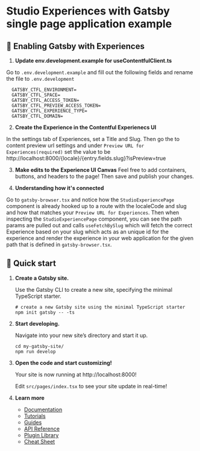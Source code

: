 # Studio Experiences with Gatsby single page application example

## 🚀 Enabling Gatsby with Experiences 
1. **Update env.development.example for useContentfulClient.ts**

Go to `.env.development.example` and fill out the following fields and rename the file to `.env.development`

```
  GATSBY_CTFL_ENVIRONMENT=
  GATSBY_CTFL_SPACE=
  GATSBY_CTFL_ACCESS_TOKEN=
  GATSBY_CTFL_PREVIEW_ACCESS_TOKEN=
  GATSBY_CTFL_EXPERIENCE_TYPE=
  GATSBY_CTFL_DOMAIN=
```

2. **Create the Experience in the Contentful Experienecs UI**

In the settings tab of Experiences, set a Title and Slug. Then go the to content preview url settings and under `Preview URL for Experiences(required)` set the value to be http://localhost:8000/{locale}/{entry.fields.slug}?isPreview=true

3. **Make edits to the Experience UI Canvas**
Feel free to add containers, buttons, and headers to the page! Then save and publish your changes.

4. **Understanding how it's connected**

Go to `gatsby-browser.tsx` and notice how the `StudioExperiencePage` component is already hooked up to a route with the localeCode and slug and how that matches your `Preview URL for Experiences`. Then when inspecting the `StudioExperiencePage` component, you can see the path params are pulled out and calls `useFetchBySlug` which will fetch the correct Experience based on your slug which acts as an unique id for the experience and render the experience in your web application for the given path that is defined in `gatsby-browser.tsx`.

## 🚀 Quick start

1.  **Create a Gatsby site.**

    Use the Gatsby CLI to create a new site, specifying the minimal TypeScript starter.

    ```shell
    # create a new Gatsby site using the minimal TypeScript starter
    npm init gatsby -- -ts
    ```

2.  **Start developing.**

    Navigate into your new site’s directory and start it up.

    ```shell
    cd my-gatsby-site/
    npm run develop
    ```

3.  **Open the code and start customizing!**

    Your site is now running at http://localhost:8000!

    Edit `src/pages/index.tsx` to see your site update in real-time!

4.  **Learn more**

    - [Documentation](https://www.gatsbyjs.com/docs/?utm_source=starter&utm_medium=readme&utm_campaign=minimal-starter-ts)
    - [Tutorials](https://www.gatsbyjs.com/docs/tutorial/?utm_source=starter&utm_medium=readme&utm_campaign=minimal-starter-ts)
    - [Guides](https://www.gatsbyjs.com/docs/how-to/?utm_source=starter&utm_medium=readme&utm_campaign=minimal-starter-ts)
    - [API Reference](https://www.gatsbyjs.com/docs/api-reference/?utm_source=starter&utm_medium=readme&utm_campaign=minimal-starter-ts)
    - [Plugin Library](https://www.gatsbyjs.com/plugins?utm_source=starter&utm_medium=readme&utm_campaign=minimal-starter-ts)
    - [Cheat Sheet](https://www.gatsbyjs.com/docs/cheat-sheet/?utm_source=starter&utm_medium=readme&utm_campaign=minimal-starter-ts)
